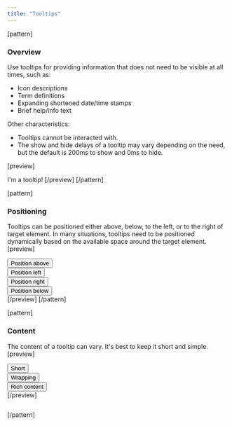 ```yaml
---
title: "Tooltips"
---
```


[pattern]
### Overview
Use tooltips for providing information that does not need to be visible at all times, such as:
- Icon descriptions
- Term definitions
- Expanding shortened date/time stamps
- Brief help/info text

Other characteristics:
- Tooltips cannot be interacted with.
- The show and hide delays of a tooltip may vary depending on the need, but the default is 200ms to show and 0ms to hide.


[preview]
<div class="tooltip fade in right" style="display: inline-block; position: relative; width: auto;">
    <div class="tooltip-inner">I'm a tooltip!</div>
    <div class="tooltip-arrow"></div>
</div>
[/preview]
[/pattern]

[pattern]
### Positioning
Tooltips can be positioned either above, below, to the left, or to the right of target element. In many situations, tooltips need to be positioned dynamically based on the available space around the target element.
[preview]
<div style="width: 120px;">
    <button type="button" class="btn btn-block btn-default" data-toggle="tooltip" data-placement="top" title="Tooltip above">Position above</button>
    <button type="button" class="btn btn-block btn-default" data-toggle="tooltip" data-placement="left" title="Tooltip to left">Position left</button>
    <button type="button" class="btn btn-block btn-default" data-toggle="tooltip" data-placement="right" title="Tooltip to right">Position right</button>
    <button type="button" class="btn btn-block btn-default" data-toggle="tooltip" data-placement="bottom" title="Tooltip below">Position below</button>
</div>
[/preview]
[/pattern]

[pattern]
### Content
The content of a tooltip can vary. It's best to keep it short and simple. 
[preview]
<div style="width: 120px;">
    <button type="button" class="btn btn-block btn-default" data-toggle="tooltip" data-placement="right" title="Print">Short</button>
    <button type="button" class="btn btn-block btn-default" data-toggle="tooltip" data-placement="right" data-html="true" title='Lorem ipsum dolor sit amet, consectetur adipiscing elit. In semper volutpat ultrices. Mauris lobortis lacus vel ullamcorper vestibulum.'>Wrapping</button>
    <button type="button" class="btn btn-block btn-default" data-toggle="tooltip" data-placement="right" data-html="true" title='<i class="fa fa-1x fa-calendar-o"></i> &nbsp; <strong>January 21</strong>, 2014'>Rich content</button>
</div>
[/preview]

```html

```
[/pattern]
